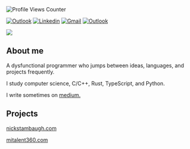 <img src="https://komarev.com/ghpvc/?username=NicholasStambaugh&color=grey" alt="Profile Views Counter">

[![Outlook](https://img.shields.io/badge/-Medium-100?style=flat&logo=Medium&logoColor=white)](https://medium.com/@nick-stambaugh)
[![Linkedin](https://img.shields.io/badge/-LinkedIn-blue?style=flat&logo=Linkedin&logoColor=white)](https://www.linkedin.com/in/nick-s-694241139/)
[![Gmail](https://img.shields.io/badge/-Gmail-c14438?style=flat&logo=Gmail&logoColor=white)](mailto:nastambaugh@gmail.com)
[![Outlook](https://img.shields.io/badge/-Outlook-0078D4?style=flat&logo=Microsoft-Outlook&logoColor=white)](mailto:nastambaugh@gmail.com)

![](https://github-readme-stats.vercel.app/api/top-langs/?username=NicholasStambaugh&layout=compact&langs_count=10&theme=tokyonight&hide_progress=false&hide=html,css,vue,powershell)

## About me
A dysfunctional programmer who jumps between ideas, languages, and projects frequently.

I study computer science, C/C++, Rust, TypeScript, and Python.

I write sometimes on <a href="https://medium.com/@nick-stambaugh">medium.</a>

## Projects
<a href="https://www.nickstambaugh.com/">nickstambaugh.com</a>

<a href="https://www.mitalent360.com/">mitalent360.com</a>
